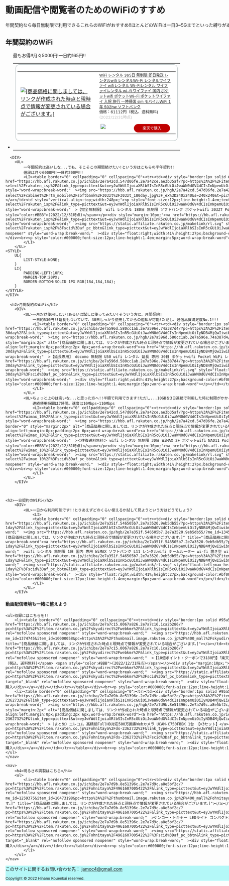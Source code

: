 <head>
  <title>動画配信や閲覧者のためのWiFiのすすめ</title>
  <meta charset="utf-8">
  <meta name="viewport">
</head>




<div class="wrapper">

<body>

<header>
    <a href="お問い合わせ.html">お問い合わせ</a> <a href="トップページ.html">トップページ</a>
    <a hreflang="English">English</a>
</header>

<MAIN>
<h1>動画配信や閲覧者のためのWiFiのすすめ</h1>
年間契約なら毎日無制限で利用できるこれらのWiFiがおすすめ!!ほとんどのWiFiは一日3~5Gまでといった縛りがありますが、これなら縛りを気にせずに使用可能です!!特に動画作成・配信・閲覧を多くする方や大勢での利用にはこれがおすすめ!!
  <h2>年間契約のWiFi</h2>
    <DIV>
      <UL>
        最もお得!!月々5000円!一日約165円!!
        <LI><table border="0" cellpadding="0" cellspacing="0"><tr><td><div style="border:1px solid #95a5a6;border-radius:.75rem;background-color:#FFFFFF;width:504px;margin:0px;padding:5px;text-align:center;overflow:hidden;"><table><tr><td style="width:240px"><a href="https://hb.afl.rakuten.co.jp/ichiba/2e7a3f8a.80c96e5b.2e7a3f8b.f2bfc8fa/?pc=https%3A%2F%2Fitem.rakuten.co.jp%2Frental-shop%2Fem_gl01p_extension%2F&link_type=picttext&ut=eyJwYWdlIjoiaXRlbSIsInR5cGUiOiJwaWN0dGV4dCIsInNpemUiOiIyNDB4MjQwIiwibmFtIjoxLCJuYW1wIjoicmlnaHQiLCJjb20iOjEsImNvbXAiOiJkb3duIiwicHJpY2UiOjEsImJvciI6MSwiY29sIjoxLCJiYnRuIjoxLCJwcm9kIjowLCJhbXAiOmZhbHNlfQ%3D%3D" target="_blank" rel="nofollow sponsored noopener" style="word-wrap:break-word;"  ><img src="https://hbb.afl.rakuten.co.jp/hgb/2e7a3f8a.80c96e5b.2e7a3f8b.f2bfc8fa/?me_id=1300468&item_id=10000040&pc=https%3A%2F%2Fthumbnail.image.rakuten.co.jp%2F%400_mall%2Frental-shop%2Fcabinet%2Fgoods%2F502hw%2Fitem_502hw_365day.jpg%3F_ex%3D240x240&s=240x240&t=picttext" border="0" style="margin:2px" alt="[商品価格に関しましては、リンクが作成された時点と現時点で情報が変更されている場合がございます。]" title="[商品価格に関しましては、リンクが作成された時点と現時点で情報が変更されている場合がございます。]"></a></td><td style="vertical-align:top;width:248px;"><p style="font-size:12px;line-height:1.4em;text-align:left;margin:0px;padding:2px 6px;word-wrap:break-word"><a href="https://hb.afl.rakuten.co.jp/ichiba/2e7a3f8a.80c96e5b.2e7a3f8b.f2bfc8fa/?pc=https%3A%2F%2Fitem.rakuten.co.jp%2Frental-shop%2Fem_gl01p_extension%2F&link_type=picttext&ut=eyJwYWdlIjoiaXRlbSIsInR5cGUiOiJwaWN0dGV4dCIsInNpemUiOiIyNDB4MjQwIiwibmFtIjoxLCJuYW1wIjoicmlnaHQiLCJjb20iOjEsImNvbXAiOiJkb3duIiwicHJpY2UiOjEsImJvciI6MSwiY29sIjoxLCJiYnRuIjoxLCJwcm9kIjowLCJhbXAiOmZhbHNlfQ%3D%3D" target="_blank" rel="nofollow sponsored noopener" style="word-wrap:break-word;"  >WiFi レンタル 365日 無制限 即日発送 レンタルwifi レンタルWi-Fi レンタルワイファイ wifiレンタル Wi-Fiレンタル ワイファイレンタル wi-fi ワイファイ 国内 ポケットwifi ポケットWi-Fi ポケットワイファイ 入院 旅行 一時帰国 sim モバイルWiFi 1年 502hw ソフトバンク</a><br><span >価格：61112円（税込、送料無料)</span> <span style="color:#BBB">(2022/12/31時点)</span></p><div style="margin:10px;"><a href="https://hb.afl.rakuten.co.jp/ichiba/2e7a3f8a.80c96e5b.2e7a3f8b.f2bfc8fa/?pc=https%3A%2F%2Fitem.rakuten.co.jp%2Frental-shop%2Fem_gl01p_extension%2F&link_type=picttext&ut=eyJwYWdlIjoiaXRlbSIsInR5cGUiOiJwaWN0dGV4dCIsInNpemUiOiIyNDB4MjQwIiwibmFtIjoxLCJuYW1wIjoicmlnaHQiLCJjb20iOjEsImNvbXAiOiJkb3duIiwicHJpY2UiOjEsImJvciI6MSwiY29sIjoxLCJiYnRuIjoxLCJwcm9kIjowLCJhbXAiOmZhbHNlfQ%3D%3D" target="_blank" rel="nofollow sponsored noopener" style="word-wrap:break-word;"  ><img src="https://static.affiliate.rakuten.co.jp/makelink/rl.svg" style="float:left;max-height:27px;width:auto;margin-top:0"></a><a href="https://hb.afl.rakuten.co.jp/ichiba/2e7a3f8a.80c96e5b.2e7a3f8b.f2bfc8fa/?pc=https%3A%2F%2Fitem.rakuten.co.jp%2Frental-shop%2Fem_gl01p_extension%2F%3Fscid%3Daf_pc_bbtn&link_type=picttext&ut=eyJwYWdlIjoiaXRlbSIsInR5cGUiOiJwaWN0dGV4dCIsInNpemUiOiIyNDB4MjQwIiwibmFtIjoxLCJuYW1wIjoicmlnaHQiLCJjb20iOjEsImNvbXAiOiJkb3duIiwicHJpY2UiOjEsImJvciI6MSwiY29sIjoxLCJiYnRuIjoxLCJwcm9kIjowLCJhbXAiOmZhbHNlfQ==" target="_blank" rel="nofollow sponsored noopener" style="word-wrap:break-word;"  ><div style="float:right;width:41%;height:27px;background-color:#bf0000;color:#fff!important;font-size:12px;font-weight:500;line-height:27px;margin-left:1px;padding: 0 12px;border-radius:16px;cursor:pointer;text-align:center;">楽天で購入</div></a></div></td></tr></table></div><br><p style="color:#000000;font-size:12px;line-height:1.4em;margin:5px;word-wrap:break-word"></p></td></tr></table></LI>
      </UL>

      <DIV>
        <UL>
            一年間契約は高いしな...でも、そこそこの期間続けたい!という方はこちらの半年契約!!
            値段は月々6000円!一日約200円!!
            <LI><table border="0" cellpadding="0" cellspacing="0"><tr><td><div style="border:1px solid #95a5a6;border-radius:.75rem;background-color:#FFFFFF;width:504px;margin:0px;padding:5px;text-align:center;overflow:hidden;"><table><tr><td style="width:240px"><a href="https://hb.afl.rakuten.co.jp/ichiba/2e7a42cd.547d06fe.2e7a42ce.ae3b35af/?pc=https%3A%2F%2Fitem.rakuten.co.jp%2Frtm-select%2Frakuten_isp%2F&link_type=picttext&ut=eyJwYWdlIjoiaXRlbSIsInR5cGUiOiJwaWN0dGV4dCIsInNpemUiOiIyNDB4MjQwIiwibmFtIjoxLCJuYW1wIjoicmlnaHQiLCJjb20iOjEsImNvbXAiOiJkb3duIiwicHJpY2UiOjEsImJvciI6MSwiY29sIjoxLCJiYnRuIjoxLCJwcm9kIjowLCJhbXAiOmZhbHNlfQ%3D%3D" target="_blank" rel="nofollow sponsored noopener" style="word-wrap:break-word;"  ><img src="https://hbb.afl.rakuten.co.jp/hgb/2e7a42cd.547d06fe.2e7a42ce.ae3b35af/?me_id=1244842&item_id=10001155&pc=https%3A%2F%2Fthumbnail.image.rakuten.co.jp%2F%400_mall%2Frtm-select%2Fcabinet%2Frtm_mobile%2Fsoftbank%2F303zt%2F303zt_180day.jpg%3F_ex%3D240x240&s=240x240&t=picttext" border="0" style="margin:2px" alt="[商品価格に関しましては、リンクが作成された時点と現時点で情報が変更されている場合がございます。]" title="[商品価格に関しましては、リンクが作成された時点と現時点で情報が変更されている場合がございます。]"></a></td><td style="vertical-align:top;width:248px;"><p style="font-size:12px;line-height:1.4em;text-align:left;margin:0px;padding:2px 6px;word-wrap:break-word"><a href="https://hb.afl.rakuten.co.jp/ichiba/2e7a42cd.547d06fe.2e7a42ce.ae3b35af/?pc=https%3A%2F%2Fitem.rakuten.co.jp%2Frtm-select%2Frakuten_isp%2F&link_type=picttext&ut=eyJwYWdlIjoiaXRlbSIsInR5cGUiOiJwaWN0dGV4dCIsInNpemUiOiIyNDB4MjQwIiwibmFtIjoxLCJuYW1wIjoicmlnaHQiLCJjb20iOjEsImNvbXAiOiJkb3duIiwicHJpY2UiOjEsImJvciI6MSwiY29sIjoxLCJiYnRuIjoxLCJwcm9kIjowLCJhbXAiOmZhbHNlfQ%3D%3D" target="_blank" rel="nofollow sponsored noopener" style="word-wrap:break-word;"  >【完全無制限】 wifi レンタル 180日 無制限 ソフトバンク ポケットwifi 303ZT Pocket WiFi 6ヶ月 日制限無し 月間 無制限 レンタルwifi ルーター wi-fi 中継器 国内 専用 wifiレンタル wiーfi ポケットWi-Fi 旅行 出張 入院 一時帰国 引っ越し softbank あす楽 即日発送</a><br><span >価格：35640円（税込、送料無料)</span> <span style="color:#BBB">(2022/12/31時点)</span></p><div style="margin:10px;"><a href="https://hb.afl.rakuten.co.jp/ichiba/2e7a42cd.547d06fe.2e7a42ce.ae3b35af/?pc=https%3A%2F%2Fitem.rakuten.co.jp%2Frtm-select%2Frakuten_isp%2F&link_type=picttext&ut=eyJwYWdlIjoiaXRlbSIsInR5cGUiOiJwaWN0dGV4dCIsInNpemUiOiIyNDB4MjQwIiwibmFtIjoxLCJuYW1wIjoicmlnaHQiLCJjb20iOjEsImNvbXAiOiJkb3duIiwicHJpY2UiOjEsImJvciI6MSwiY29sIjoxLCJiYnRuIjoxLCJwcm9kIjowLCJhbXAiOmZhbHNlfQ%3D%3D" target="_blank" rel="nofollow sponsored noopener" style="word-wrap:break-word;"  ><img src="https://static.affiliate.rakuten.co.jp/makelink/rl.svg" style="float:left;max-height:27px;width:auto;margin-top:0"></a><a href="https://hb.afl.rakuten.co.jp/ichiba/2e7a42cd.547d06fe.2e7a42ce.ae3b35af/?pc=https%3A%2F%2Fitem.rakuten.co.jp%2Frtm-select%2Frakuten_isp%2F%3Fscid%3Daf_pc_bbtn&link_type=picttext&ut=eyJwYWdlIjoiaXRlbSIsInR5cGUiOiJwaWN0dGV4dCIsInNpemUiOiIyNDB4MjQwIiwibmFtIjoxLCJuYW1wIjoicmlnaHQiLCJjb20iOjEsImNvbXAiOiJkb3duIiwicHJpY2UiOjEsImJvciI6MSwiY29sIjoxLCJiYnRuIjoxLCJwcm9kIjowLCJhbXAiOmZhbHNlfQ==" target="_blank" rel="nofollow sponsored noopener" style="word-wrap:break-word;"  ><div style="float:right;width:41%;height:27px;background-color:#bf0000;color:#fff!important;font-size:12px;font-weight:500;line-height:27px;margin-left:1px;padding: 0 12px;border-radius:16px;cursor:pointer;text-align:center;">楽天で購入</div></a></div></td></tr></table></div><br><p style="color:#000000;font-size:12px;line-height:1.4em;margin:5px;word-wrap:break-word"></p></td></tr></table>
            </LI>
        </UL>
    <STYLE>
        UL{
            LIST-STYLE:NONE;
        }
        LI{
            PADDING-LEFT:10PX;
            MARGIN-TOP:20PX;
            BORDER-BOTTOM:SOLID 1PX RGB(184,184,184);
        }
    </STYLE>
    </DIV>

      <h2>月間契約のWiFi</h2>
        <DIV>
            <UL>一月だけ使用したい!あるいは試しに使ってみたい!そういう方に、月間契約!
                一日約530円!!延長もついていて、30日しっかり使用してからの返却が可能!ただし、通信品質満足度No.1!!!
                <LI><table border="0" cellpadding="0" cellspacing="0"><tr><td><div style="border:1px solid #95a5a6;border-radius:.75rem;background-color:#FFFFFF;width:504px;margin:0px;padding:5px;text-align:center;overflow:hidden;"><table><tr><td style="width:240px"><a href="https://hb.afl.rakuten.co.jp/ichiba/2e7a596d.580cc1ab.2e7a596e.74a387d4/?pc=https%3A%2F%2Fitem.rakuten.co.jp%2Fwifi-rental%2Fextension-d-30day%2F&link_type=picttext&ut=eyJwYWdlIjoiaXRlbSIsInR5cGUiOiJwaWN0dGV4dCIsInNpemUiOiIyNDB4MjQwIiwibmFtIjoxLCJuYW1wIjoicmlnaHQiLCJjb20iOjEsImNvbXAiOiJkb3duIiwicHJpY2UiOjEsImJvciI6MSwiY29sIjoxLCJiYnRuIjoxLCJwcm9kIjowLCJhbXAiOmZhbHNlfQ%3D%3D" target="_blank" rel="nofollow sponsored noopener" style="word-wrap:break-word;"  ><img src="https://hbb.afl.rakuten.co.jp/hgb/2e7a596d.580cc1ab.2e7a596e.74a387d4/?me_id=1330172&item_id=10002009&pc=https%3A%2F%2Fthumbnail.image.rakuten.co.jp%2F%400_mall%2Fwifi-rental%2Fcabinet%2Fthu%2Fextention%2Fextension-d-30day.jpg%3F_ex%3D240x240&s=240x240&t=picttext" border="0" style="margin:2px" alt="[商品価格に関しましては、リンクが作成された時点と現時点で情報が変更されている場合がございます。]" title="[商品価格に関しましては、リンクが作成された時点と現時点で情報が変更されている場合がございます。]"></a></td><td style="vertical-align:top;width:248px;"><p style="font-size:12px;line-height:1.4em;text-align:left;margin:0px;padding:2px 6px;word-wrap:break-word"><a href="https://hb.afl.rakuten.co.jp/ichiba/2e7a596d.580cc1ab.2e7a596e.74a387d4/?pc=https%3A%2F%2Fitem.rakuten.co.jp%2Fwifi-rental%2Fextension-d-30day%2F&link_type=picttext&ut=eyJwYWdlIjoiaXRlbSIsInR5cGUiOiJwaWN0dGV4dCIsInNpemUiOiIyNDB4MjQwIiwibmFtIjoxLCJuYW1wIjoicmlnaHQiLCJjb20iOjEsImNvbXAiOiJkb3duIiwicHJpY2UiOjEsImJvciI6MSwiY29sIjoxLCJiYnRuIjoxLCJwcm9kIjowLCJhbXAiOmZhbHNlfQ%3D%3D" target="_blank" rel="nofollow sponsored noopener" style="word-wrap:break-word;"  >【延長専用】 docomo 無制限 U50 wifi レンタル 延長 専用 30日 ポケットwifi Pocket WiFi レンタルwifi ルーター wi-fi 中継器 wifiレンタル ポケットWiFi ポケットWi-Fi WiFiレンタルどっとこむ</a><br><span >価格：15800円（税込、送料無料)</span> <span style="color:#BBB">(2022/12/31時点)</span></p><div style="margin:10px;"><a href="https://hb.afl.rakuten.co.jp/ichiba/2e7a596d.580cc1ab.2e7a596e.74a387d4/?pc=https%3A%2F%2Fitem.rakuten.co.jp%2Fwifi-rental%2Fextension-d-30day%2F&link_type=picttext&ut=eyJwYWdlIjoiaXRlbSIsInR5cGUiOiJwaWN0dGV4dCIsInNpemUiOiIyNDB4MjQwIiwibmFtIjoxLCJuYW1wIjoicmlnaHQiLCJjb20iOjEsImNvbXAiOiJkb3duIiwicHJpY2UiOjEsImJvciI6MSwiY29sIjoxLCJiYnRuIjoxLCJwcm9kIjowLCJhbXAiOmZhbHNlfQ%3D%3D" target="_blank" rel="nofollow sponsored noopener" style="word-wrap:break-word;"  ><img src="https://static.affiliate.rakuten.co.jp/makelink/rl.svg" style="float:left;max-height:27px;width:auto;margin-top:0"></a><a href="https://hb.afl.rakuten.co.jp/ichiba/2e7a596d.580cc1ab.2e7a596e.74a387d4/?pc=https%3A%2F%2Fitem.rakuten.co.jp%2Fwifi-rental%2Fextension-d-30day%2F%3Fscid%3Daf_pc_bbtn&link_type=picttext&ut=eyJwYWdlIjoiaXRlbSIsInR5cGUiOiJwaWN0dGV4dCIsInNpemUiOiIyNDB4MjQwIiwibmFtIjoxLCJuYW1wIjoicmlnaHQiLCJjb20iOjEsImNvbXAiOiJkb3duIiwicHJpY2UiOjEsImJvciI6MSwiY29sIjoxLCJiYnRuIjoxLCJwcm9kIjowLCJhbXAiOmZhbHNlfQ==" target="_blank" rel="nofollow sponsored noopener" style="word-wrap:break-word;"  ><div style="float:right;width:41%;height:27px;background-color:#bf0000;color:#fff!important;font-size:12px;font-weight:500;line-height:27px;margin-left:1px;padding: 0 12px;border-radius:16px;cursor:pointer;text-align:center;">楽天で購入</div></a></div></td></tr></table></div><br><p style="color:#000000;font-size:12px;line-height:1.4em;margin:5px;word-wrap:break-word"></p></td></tr></table>
                </LI>
            </UL>
            <UL>ちょっと上のは高いな...と思った方へ!!半額で利用できます!ただし...10GBを3日連続で利用した時に制限がかかる可能性があります!!
                連続使用時間は7時間。速度は10Mbps~110Mbps
                <LI><table border="0" cellpadding="0" cellspacing="0"><tr><td><div style="border:1px solid #95a5a6;border-radius:.75rem;background-color:#FFFFFF;width:504px;margin:0px;padding:5px;text-align:center;overflow:hidden;"><table><tr><td style="width:240px"><a href="https://hb.afl.rakuten.co.jp/ichiba/2e7a42cd.547d06fe.2e7a42ce.ae3b35af/?pc=https%3A%2F%2Fitem.rakuten.co.jp%2Frtm-select%2Fwimax_10%2F&link_type=picttext&ut=eyJwYWdlIjoiaXRlbSIsInR5cGUiOiJwaWN0dGV4dCIsInNpemUiOiIyNDB4MjQwIiwibmFtIjoxLCJuYW1wIjoicmlnaHQiLCJjb20iOjEsImNvbXAiOiJkb3duIiwicHJpY2UiOjEsImJvciI6MSwiY29sIjoxLCJiYnRuIjoxLCJwcm9kIjowLCJhbXAiOmZhbHNlfQ%3D%3D" target="_blank" rel="nofollow sponsored noopener" style="word-wrap:break-word;"  ><img src="https://hbb.afl.rakuten.co.jp/hgb/2e7a42cd.547d06fe.2e7a42ce.ae3b35af/?me_id=1244842&item_id=10001378&pc=https%3A%2F%2Fthumbnail.image.rakuten.co.jp%2F%400_mall%2Frtm-select%2Fcabinet%2Frtm_mobile%2Fwimax%2Fnad11%2Fnad_30day_550.jpg%3F_ex%3D240x240&s=240x240&t=picttext" border="0" style="margin:2px" alt="[商品価格に関しましては、リンクが作成された時点と現時点で情報が変更されている場合がございます。]" title="[商品価格に関しましては、リンクが作成された時点と現時点で情報が変更されている場合がございます。]"></a></td><td style="vertical-align:top;width:248px;"><p style="font-size:12px;line-height:1.4em;text-align:left;margin:0px;padding:2px 6px;word-wrap:break-word"><a href="https://hb.afl.rakuten.co.jp/ichiba/2e7a42cd.547d06fe.2e7a42ce.ae3b35af/?pc=https%3A%2F%2Fitem.rakuten.co.jp%2Frtm-select%2Fwimax_10%2F&link_type=picttext&ut=eyJwYWdlIjoiaXRlbSIsInR5cGUiOiJwaWN0dGV4dCIsInNpemUiOiIyNDB4MjQwIiwibmFtIjoxLCJuYW1wIjoicmlnaHQiLCJjb20iOjEsImNvbXAiOiJkb3duIiwicHJpY2UiOjEsImJvciI6MSwiY29sIjoxLCJiYnRuIjoxLCJwcm9kIjowLCJhbXAiOmZhbHNlfQ%3D%3D" target="_blank" rel="nofollow sponsored noopener" style="word-wrap:break-word;"  >＜往復送料無料＞ wifi レンタル 無制限 30日 WiMAX 2+ ポケットwifi NAD11 Pocket WiFi 1ヶ月 レンタルwifi ルーター wi-fi 中継器 国内 専用 wifiレンタル wiーfi ポケットWiFi ポケットWi-Fi 旅行 出張 入院 一時帰国 引っ越し ワイマックス あす楽 空港 受取</a><br><span >価格：6600円（税込、送料無料)</span> <span style="color:#BBB">(2022/12/31時点)</span></p><div style="margin:10px;"><a href="https://hb.afl.rakuten.co.jp/ichiba/2e7a42cd.547d06fe.2e7a42ce.ae3b35af/?pc=https%3A%2F%2Fitem.rakuten.co.jp%2Frtm-select%2Fwimax_10%2F&link_type=picttext&ut=eyJwYWdlIjoiaXRlbSIsInR5cGUiOiJwaWN0dGV4dCIsInNpemUiOiIyNDB4MjQwIiwibmFtIjoxLCJuYW1wIjoicmlnaHQiLCJjb20iOjEsImNvbXAiOiJkb3duIiwicHJpY2UiOjEsImJvciI6MSwiY29sIjoxLCJiYnRuIjoxLCJwcm9kIjowLCJhbXAiOmZhbHNlfQ%3D%3D" target="_blank" rel="nofollow sponsored noopener" style="word-wrap:break-word;"  ><img src="https://static.affiliate.rakuten.co.jp/makelink/rl.svg" style="float:left;max-height:27px;width:auto;margin-top:0"></a><a href="https://hb.afl.rakuten.co.jp/ichiba/2e7a42cd.547d06fe.2e7a42ce.ae3b35af/?pc=https%3A%2F%2Fitem.rakuten.co.jp%2Frtm-select%2Fwimax_10%2F%3Fscid%3Daf_pc_bbtn&link_type=picttext&ut=eyJwYWdlIjoiaXRlbSIsInR5cGUiOiJwaWN0dGV4dCIsInNpemUiOiIyNDB4MjQwIiwibmFtIjoxLCJuYW1wIjoicmlnaHQiLCJjb20iOjEsImNvbXAiOiJkb3duIiwicHJpY2UiOjEsImJvciI6MSwiY29sIjoxLCJiYnRuIjoxLCJwcm9kIjowLCJhbXAiOmZhbHNlfQ==" target="_blank" rel="nofollow sponsored noopener" style="word-wrap:break-word;"  ><div style="float:right;width:41%;height:27px;background-color:#bf0000;color:#fff!important;font-size:12px;font-weight:500;line-height:27px;margin-left:1px;padding: 0 12px;border-radius:16px;cursor:pointer;text-align:center;">楽天で購入</div></a></div></td></tr></table></div><br><p style="color:#000000;font-size:12px;line-height:1.4em;margin:5px;word-wrap:break-word"></p></td></tr></table>
                </LI>
            </UL>
        </DIV>



    <h2>一日契約のWiFi</h2>
        <DIV>
            <UL>一日から利用可能です!!とりあえずどのくらい使えるか試して見ようという方はどうでしょう?
                <LI>
                <table border="0" cellpadding="0" cellspacing="0"><tr><td><div style="border:1px solid #95a5a6;border-radius:.75rem;background-color:#FFFFFF;width:504px;margin:0px;padding:5px;text-align:center;overflow:hidden;"><table><tr><td style="width:240px"><a href="https://hb.afl.rakuten.co.jp/ichiba/2e7a351f.546505b7.2e7a3520.9eb5db55/?pc=https%3A%2F%2Fitem.rakuten.co.jp%2Fe-ca-web%2Fl11-1day%2F&link_type=picttext&ut=eyJwYWdlIjoiaXRlbSIsInR5cGUiOiJwaWN0dGV4dCIsInNpemUiOiIyNDB4MjQwIiwibmFtIjoxLCJuYW1wIjoicmlnaHQiLCJjb20iOjEsImNvbXAiOiJkb3duIiwicHJpY2UiOjEsImJvciI6MSwiY29sIjoxLCJiYnRuIjoxLCJwcm9kIjowLCJhbXAiOmZhbHNlfQ%3D%3D" target="_blank" rel="nofollow sponsored noopener" style="word-wrap:break-word;"  ><img src="https://hbb.afl.rakuten.co.jp/hgb/2e7a351f.546505b7.2e7a3520.9eb5db55/?me_id=1345681&item_id=10000672&pc=https%3A%2F%2Fthumbnail.image.rakuten.co.jp%2F%400_mall%2Fe-ca-web%2Fcabinet%2Fthu%2F08378288%2Fimgrc0094081262.jpg%3F_ex%3D240x240&s=240x240&t=picttext" border="0" style="margin:2px" alt="[商品価格に関しましては、リンクが作成された時点と現時点で情報が変更されている場合がございます。]" title="[商品価格に関しましては、リンクが作成された時点と現時点で情報が変更されている場合がございます。]"></a></td><td style="vertical-align:top;width:248px;"><p style="font-size:12px;line-height:1.4em;text-align:left;margin:0px;padding:2px 6px;word-wrap:break-word"><a href="https://hb.afl.rakuten.co.jp/ichiba/2e7a351f.546505b7.2e7a3520.9eb5db55/?pc=https%3A%2F%2Fitem.rakuten.co.jp%2Fe-ca-web%2Fl11-1day%2F&link_type=picttext&ut=eyJwYWdlIjoiaXRlbSIsInR5cGUiOiJwaWN0dGV4dCIsInNpemUiOiIyNDB4MjQwIiwibmFtIjoxLCJuYW1wIjoicmlnaHQiLCJjb20iOjEsImNvbXAiOiJkb3duIiwicHJpY2UiOjEsImJvciI6MSwiY29sIjoxLCJiYnRuIjoxLCJwcm9kIjowLCJhbXAiOmZhbHNlfQ%3D%3D" target="_blank" rel="nofollow sponsored noopener" style="word-wrap:break-word;"  >wifi レンタル 無制限 1日 国内 専用 WiMAX ソフトバンク L11 レンタルwifi ホームルーター wi-fi 置き型 wifiレンタル Wi-Fi 旅行 入院 一時帰国 引っ越し 在宅勤務 テレワーク縛りなし あす楽</a><br><span >価格：600円（税込、送料別)</span> <span style="color:#BBB">(2022/12/31時点)</span></p><div style="margin:10px;"><a href="https://hb.afl.rakuten.co.jp/ichiba/2e7a351f.546505b7.2e7a3520.9eb5db55/?pc=https%3A%2F%2Fitem.rakuten.co.jp%2Fe-ca-web%2Fl11-1day%2F&link_type=picttext&ut=eyJwYWdlIjoiaXRlbSIsInR5cGUiOiJwaWN0dGV4dCIsInNpemUiOiIyNDB4MjQwIiwibmFtIjoxLCJuYW1wIjoicmlnaHQiLCJjb20iOjEsImNvbXAiOiJkb3duIiwicHJpY2UiOjEsImJvciI6MSwiY29sIjoxLCJiYnRuIjoxLCJwcm9kIjowLCJhbXAiOmZhbHNlfQ%3D%3D" target="_blank" rel="nofollow sponsored noopener" style="word-wrap:break-word;"  ><img src="https://static.affiliate.rakuten.co.jp/makelink/rl.svg" style="float:left;max-height:27px;width:auto;margin-top:0"></a><a href="https://hb.afl.rakuten.co.jp/ichiba/2e7a351f.546505b7.2e7a3520.9eb5db55/?pc=https%3A%2F%2Fitem.rakuten.co.jp%2Fe-ca-web%2Fl11-1day%2F%3Fscid%3Daf_pc_bbtn&link_type=picttext&ut=eyJwYWdlIjoiaXRlbSIsInR5cGUiOiJwaWN0dGV4dCIsInNpemUiOiIyNDB4MjQwIiwibmFtIjoxLCJuYW1wIjoicmlnaHQiLCJjb20iOjEsImNvbXAiOiJkb3duIiwicHJpY2UiOjEsImJvciI6MSwiY29sIjoxLCJiYnRuIjoxLCJwcm9kIjowLCJhbXAiOmZhbHNlfQ==" target="_blank" rel="nofollow sponsored noopener" style="word-wrap:break-word;"  ><div style="float:right;width:41%;height:27px;background-color:#bf0000;color:#fff!important;font-size:12px;font-weight:500;line-height:27px;margin-left:1px;padding: 0 12px;border-radius:16px;cursor:pointer;text-align:center;">楽天で購入</div></a></div></td></tr></table></div><br><p style="color:#000000;font-size:12px;line-height:1.4em;margin:5px;word-wrap:break-word"></p></td></tr></table>
                </LI>
            </UL>
        </DIV>


<aside>
    <nav>
    <h4>動画配信環境も一緒に整えよう</h4>

    <ul>収録にはこちらを!!
        <li><table border="0" cellpadding="0" cellspacing="0"><tr><td><div style="border:1px solid #95a5a6;border-radius:.75rem;background-color:#FFFFFF;width:504px;margin:0px;padding:5px;text-align:center;overflow:hidden;"><table><tr><td style="width:240px"><a href="https://hb.afl.rakuten.co.jp/ichiba/2e7a7c15.0067a826.2e7a7c16.1ca2b286/?pc=https%3A%2F%2Fitem.rakuten.co.jp%2Fskyudirect%2Fwebkmr%2F&link_type=picttext&ut=eyJwYWdlIjoiaXRlbSIsInR5cGUiOiJwaWN0dGV4dCIsInNpemUiOiIyNDB4MjQwIiwibmFtIjoxLCJuYW1wIjoicmlnaHQiLCJjb20iOjEsImNvbXAiOiJkb3duIiwicHJpY2UiOjEsImJvciI6MSwiY29sIjoxLCJiYnRuIjoxLCJwcm9kIjowLCJhbXAiOmZhbHNlfQ%3D%3D" target="_blank" rel="nofollow sponsored noopener" style="word-wrap:break-word;"  ><img src="https://hbb.afl.rakuten.co.jp/hgb/2e7a7c15.0067a826.2e7a7c16.1ca2b286/?me_id=1374745&item_id=10000058&pc=https%3A%2F%2Fthumbnail.image.rakuten.co.jp%2F%400_mall%2Fskyudirect%2Fcabinet%2F07581823%2F08743415%2F08766805%2F25.jpg%3F_ex%3D240x240&s=240x240&t=picttext" border="0" style="margin:2px" alt="[商品価格に関しましては、リンクが作成された時点と現時点で情報が変更されている場合がございます。]" title="[商品価格に関しましては、リンクが作成された時点と現時点で情報が変更されている場合がございます。]"></a></td><td style="vertical-align:top;width:248px;"><p style="font-size:12px;line-height:1.4em;text-align:left;margin:0px;padding:2px 6px;word-wrap:break-word"><a href="https://hb.afl.rakuten.co.jp/ichiba/2e7a7c15.0067a826.2e7a7c16.1ca2b286/?pc=https%3A%2F%2Fitem.rakuten.co.jp%2Fskyudirect%2Fwebkmr%2F&link_type=picttext&ut=eyJwYWdlIjoiaXRlbSIsInR5cGUiOiJwaWN0dGV4dCIsInNpemUiOiIyNDB4MjQwIiwibmFtIjoxLCJuYW1wIjoicmlnaHQiLCJjb20iOjEsImNvbXAiOiJkb3duIiwicHJpY2UiOjEsImJvciI6MSwiY29sIjoxLCJiYnRuIjoxLCJwcm9kIjowLCJhbXAiOmZhbHNlfQ%3D%3D" target="_blank" rel="nofollow sponsored noopener" style="word-wrap:break-word;"  >【10倍ポイント・クーポンで3180円】「楽天1位」 Webカメラ マイク内蔵 フルHD 1080P ウェブカメラ 120°広角画角 500万画素 30FPS 自動光補正 PCカメラ ドライバ不要 usbカメラ 小型 軽量 在宅勤務 ビデオ会議 テレワーク用カメラ オンライン授業 教育用 動画配信 おすすめ</a><br><span >価格：3380円（税込、送料無料)</span> <span style="color:#BBB">(2022/12/31時点)</span></p><div style="margin:10px;"><a href="https://hb.afl.rakuten.co.jp/ichiba/2e7a7c15.0067a826.2e7a7c16.1ca2b286/?pc=https%3A%2F%2Fitem.rakuten.co.jp%2Fskyudirect%2Fwebkmr%2F&link_type=picttext&ut=eyJwYWdlIjoiaXRlbSIsInR5cGUiOiJwaWN0dGV4dCIsInNpemUiOiIyNDB4MjQwIiwibmFtIjoxLCJuYW1wIjoicmlnaHQiLCJjb20iOjEsImNvbXAiOiJkb3duIiwicHJpY2UiOjEsImJvciI6MSwiY29sIjoxLCJiYnRuIjoxLCJwcm9kIjowLCJhbXAiOmZhbHNlfQ%3D%3D" target="_blank" rel="nofollow sponsored noopener" style="word-wrap:break-word;"  ><img src="https://static.affiliate.rakuten.co.jp/makelink/rl.svg" style="float:left;max-height:27px;width:auto;margin-top:0"></a><a href="https://hb.afl.rakuten.co.jp/ichiba/2e7a7c15.0067a826.2e7a7c16.1ca2b286/?pc=https%3A%2F%2Fitem.rakuten.co.jp%2Fskyudirect%2Fwebkmr%2F%3Fscid%3Daf_pc_bbtn&link_type=picttext&ut=eyJwYWdlIjoiaXRlbSIsInR5cGUiOiJwaWN0dGV4dCIsInNpemUiOiIyNDB4MjQwIiwibmFtIjoxLCJuYW1wIjoicmlnaHQiLCJjb20iOjEsImNvbXAiOiJkb3duIiwicHJpY2UiOjEsImJvciI6MSwiY29sIjoxLCJiYnRuIjoxLCJwcm9kIjowLCJhbXAiOmZhbHNlfQ==" target="_blank" rel="nofollow sponsored noopener" style="word-wrap:break-word;"  ><div style="float:right;width:41%;height:27px;background-color:#bf0000;color:#fff!important;font-size:12px;font-weight:500;line-height:27px;margin-left:1px;padding: 0 12px;border-radius:16px;cursor:pointer;text-align:center;">楽天で購入</div></a></div></td></tr></table></div><br><p style="color:#000000;font-size:12px;line-height:1.4em;margin:5px;word-wrap:break-word"></p></td></tr></table></li>
        <li><table border="0" cellpadding="0" cellspacing="0"><tr><td><div style="border:1px solid #95a5a6;border-radius:.75rem;background-color:#FFFFFF;width:504px;margin:0px;padding:5px;text-align:center;overflow:hidden;"><table><tr><td style="width:240px"><a href="https://hb.afl.rakuten.co.jp/ichiba/2e7a7d9b.8e51396c.2e7a7d9c.a8e5bf2c/?pc=https%3A%2F%2Fitem.rakuten.co.jp%2Fohnitaya%2Fds-2362732%2F&link_type=picttext&ut=eyJwYWdlIjoiaXRlbSIsInR5cGUiOiJwaWN0dGV4dCIsInNpemUiOiIyNDB4MjQwIiwibmFtIjoxLCJuYW1wIjoicmlnaHQiLCJjb20iOjEsImNvbXAiOiJkb3duIiwicHJpY2UiOjEsImJvciI6MSwiY29sIjoxLCJiYnRuIjoxLCJwcm9kIjowLCJhbXAiOmZhbHNlfQ%3D%3D" target="_blank" rel="nofollow sponsored noopener" style="word-wrap:break-word;"  ><img src="https://hbb.afl.rakuten.co.jp/hgb/2e7a7d9b.8e51396c.2e7a7d9c.a8e5bf2c/?me_id=1259375&item_id=10840015&pc=https%3A%2F%2Fthumbnail.image.rakuten.co.jp%2F%400_mall%2Fohnitaya%2Fcabinet%2Fdsproducts%2F833%2F0002362732-1.jpg%3F_ex%3D240x240&s=240x240&t=picttext" border="0" style="margin:2px" alt="[商品価格に関しましては、リンクが作成された時点と現時点で情報が変更されている場合がございます。]" title="[商品価格に関しましては、リンクが作成された時点と現時点で情報が変更されている場合がございます。]"></a></td><td style="vertical-align:top;width:248px;"><p style="font-size:12px;line-height:1.4em;text-align:left;margin:0px;padding:2px 6px;word-wrap:break-word"><a href="https://hb.afl.rakuten.co.jp/ichiba/2e7a7d9b.8e51396c.2e7a7d9c.a8e5bf2c/?pc=https%3A%2F%2Fitem.rakuten.co.jp%2Fohnitaya%2Fds-2362732%2F&link_type=picttext&ut=eyJwYWdlIjoiaXRlbSIsInR5cGUiOiJwaWN0dGV4dCIsInNpemUiOiIyNDB4MjQwIiwibmFtIjoxLCJuYW1wIjoicmlnaHQiLCJjb20iOjEsImNvbXAiOiJkb3duIiwicHJpY2UiOjEsImJvciI6MSwiY29sIjoxLCJiYnRuIjoxLCJwcm9kIjowLCJhbXAiOmZhbHNlfQ%3D%3D" target="_blank" rel="nofollow sponsored noopener" style="word-wrap:break-word;"  >（まとめ）エレコム 高精細FullHD対応500万画素Webカメラ UCAM-C750FBBK 1台 【×3セット】</a><br><span >価格：20010円（税込、送料無料)</span> <span style="color:#BBB">(2022/12/31時点)</span></p><div style="margin:10px;"><a href="https://hb.afl.rakuten.co.jp/ichiba/2e7a7d9b.8e51396c.2e7a7d9c.a8e5bf2c/?pc=https%3A%2F%2Fitem.rakuten.co.jp%2Fohnitaya%2Fds-2362732%2F&link_type=picttext&ut=eyJwYWdlIjoiaXRlbSIsInR5cGUiOiJwaWN0dGV4dCIsInNpemUiOiIyNDB4MjQwIiwibmFtIjoxLCJuYW1wIjoicmlnaHQiLCJjb20iOjEsImNvbXAiOiJkb3duIiwicHJpY2UiOjEsImJvciI6MSwiY29sIjoxLCJiYnRuIjoxLCJwcm9kIjowLCJhbXAiOmZhbHNlfQ%3D%3D" target="_blank" rel="nofollow sponsored noopener" style="word-wrap:break-word;"  ><img src="https://static.affiliate.rakuten.co.jp/makelink/rl.svg" style="float:left;max-height:27px;width:auto;margin-top:0"></a><a href="https://hb.afl.rakuten.co.jp/ichiba/2e7a7d9b.8e51396c.2e7a7d9c.a8e5bf2c/?pc=https%3A%2F%2Fitem.rakuten.co.jp%2Fohnitaya%2Fds-2362732%2F%3Fscid%3Daf_pc_bbtn&link_type=picttext&ut=eyJwYWdlIjoiaXRlbSIsInR5cGUiOiJwaWN0dGV4dCIsInNpemUiOiIyNDB4MjQwIiwibmFtIjoxLCJuYW1wIjoicmlnaHQiLCJjb20iOjEsImNvbXAiOiJkb3duIiwicHJpY2UiOjEsImJvciI6MSwiY29sIjoxLCJiYnRuIjoxLCJwcm9kIjowLCJhbXAiOmZhbHNlfQ==" target="_blank" rel="nofollow sponsored noopener" style="word-wrap:break-word;"  ><div style="float:right;width:41%;height:27px;background-color:#bf0000;color:#fff!important;font-size:12px;font-weight:500;line-height:27px;margin-left:1px;padding: 0 12px;border-radius:16px;cursor:pointer;text-align:center;">楽天で購入</div></a></div></td></tr></table></div><br><p style="color:#000000;font-size:12px;line-height:1.4em;margin:5px;word-wrap:break-word"></p></td></tr></table></li>
    </ul>
    </nav>

    <nav>
        <h4>明るさの調製はこちら</h4>
        <ul>
            <li><table border="0" cellpadding="0" cellspacing="0"><tr><td><div style="border:1px solid #95a5a6;border-radius:.75rem;background-color:#FFFFFF;width:504px;margin:0px;padding:5px;text-align:center;overflow:hidden;"><table><tr><td style="width:240px"><a href="https://hb.afl.rakuten.co.jp/ichiba/2e7a7d9b.8e51396c.2e7a7d9c.a8e5bf2c/?pc=https%3A%2F%2Fitem.rakuten.co.jp%2Fohnitaya%2F4961607005422%2F&link_type=picttext&ut=eyJwYWdlIjoiaXRlbSIsInR5cGUiOiJwaWN0dGV4dCIsInNpemUiOiIyNDB4MjQwIiwibmFtIjoxLCJuYW1wIjoicmlnaHQiLCJjb20iOjEsImNvbXAiOiJkb3duIiwicHJpY2UiOjEsImJvciI6MSwiY29sIjoxLCJiYnRuIjoxLCJwcm9kIjowLCJhbXAiOmZhbHNlfQ%3D%3D" target="_blank" rel="nofollow sponsored noopener" style="word-wrap:break-word;"  ><img src="https://hbb.afl.rakuten.co.jp/hgb/2e7a7d9b.8e51396c.2e7a7d9c.a8e5bf2c/?me_id=1259375&item_id=10473198&pc=https%3A%2F%2Fthumbnail.image.rakuten.co.jp%2F%400_mall%2Fohnitaya%2Fcabinet%2Fassynavi_image_22%2Fmain260%2F4961607005422.jpg%3F_ex%3D240x240&s=240x240&t=picttext" border="0" style="margin:2px" alt="[商品価格に関しましては、リンクが作成された時点と現時点で情報が変更されている場合がございます。]" title="[商品価格に関しましては、リンクが作成された時点と現時点で情報が変更されている場合がございます。]"></a></td><td style="vertical-align:top;width:248px;"><p style="font-size:12px;line-height:1.4em;text-align:left;margin:0px;padding:2px 6px;word-wrap:break-word"><a href="https://hb.afl.rakuten.co.jp/ichiba/2e7a7d9b.8e51396c.2e7a7d9c.a8e5bf2c/?pc=https%3A%2F%2Fitem.rakuten.co.jp%2Fohnitaya%2F4961607005422%2F&link_type=picttext&ut=eyJwYWdlIjoiaXRlbSIsInR5cGUiOiJwaWN0dGV4dCIsInNpemUiOiIyNDB4MjQwIiwibmFtIjoxLCJuYW1wIjoicmlnaHQiLCJjb20iOjEsImNvbXAiOiJkb3duIiwicHJpY2UiOjEsImJvciI6MSwiY29sIjoxLCJiYnRuIjoxLCJwcm9kIjowLCJhbXAiOmZhbHNlfQ%3D%3D" target="_blank" rel="nofollow sponsored noopener" style="word-wrap:break-word;"  >ケンコー・トキナー LEDライト コンパクト三脚付き 8インチLEDリングライト 明るさ10段階調整 動画配信・Vlog用 KL-04RL KEN005422</a><br><span >価格：9933円（税込、送料別)</span> <span style="color:#BBB">(2022/12/31時点)</span></p><div style="margin:10px;"><a href="https://hb.afl.rakuten.co.jp/ichiba/2e7a7d9b.8e51396c.2e7a7d9c.a8e5bf2c/?pc=https%3A%2F%2Fitem.rakuten.co.jp%2Fohnitaya%2F4961607005422%2F&link_type=picttext&ut=eyJwYWdlIjoiaXRlbSIsInR5cGUiOiJwaWN0dGV4dCIsInNpemUiOiIyNDB4MjQwIiwibmFtIjoxLCJuYW1wIjoicmlnaHQiLCJjb20iOjEsImNvbXAiOiJkb3duIiwicHJpY2UiOjEsImJvciI6MSwiY29sIjoxLCJiYnRuIjoxLCJwcm9kIjowLCJhbXAiOmZhbHNlfQ%3D%3D" target="_blank" rel="nofollow sponsored noopener" style="word-wrap:break-word;"  ><img src="https://static.affiliate.rakuten.co.jp/makelink/rl.svg" style="float:left;max-height:27px;width:auto;margin-top:0"></a><a href="https://hb.afl.rakuten.co.jp/ichiba/2e7a7d9b.8e51396c.2e7a7d9c.a8e5bf2c/?pc=https%3A%2F%2Fitem.rakuten.co.jp%2Fohnitaya%2F4961607005422%2F%3Fscid%3Daf_pc_bbtn&link_type=picttext&ut=eyJwYWdlIjoiaXRlbSIsInR5cGUiOiJwaWN0dGV4dCIsInNpemUiOiIyNDB4MjQwIiwibmFtIjoxLCJuYW1wIjoicmlnaHQiLCJjb20iOjEsImNvbXAiOiJkb3duIiwicHJpY2UiOjEsImJvciI6MSwiY29sIjoxLCJiYnRuIjoxLCJwcm9kIjowLCJhbXAiOmZhbHNlfQ==" target="_blank" rel="nofollow sponsored noopener" style="word-wrap:break-word;"  ><div style="float:right;width:41%;height:27px;background-color:#bf0000;color:#fff!important;font-size:12px;font-weight:500;line-height:27px;margin-left:1px;padding: 0 12px;border-radius:16px;cursor:pointer;text-align:center;">楽天で購入</div></a></div></td></tr></table></div><br><p style="color:#000000;font-size:12px;line-height:1.4em;margin:5px;word-wrap:break-word"></p></td></tr></table>
            </li>
        </ul>
    </nav>
</aside>

<footer>
    <adress>
        このサイトに関するお問い合わせ先：
        <a href="hinatrip@gmail.com">jamoc4@gmail.com</a>
    </adress>
    <p><small>Copyright © 2022 Hinano Kouenkai reserved.       
    </small></p>
</footer>

</body>

</div>

<style>
    .wrapper{
    display:grid;
    grid-template-rows: auto 1fr 80px;
    grid-template-columns: auto 300px;
    height: 100vh;
    
}
header{
    grid-row: 1;
    grid-column: 1 / span 2;
    
}
main{
    grid-row: 2;
    grid-column: 1;
    padding-top: 10px;
    padding-left: 20px;
    padding-right: 20px;
    padding-bottom: 10px;
}
aside{
    grid-row: 2;
    grid-column: 2;
}
footer{
    grid-row: 3;
    grid-column: 1 / span2;
    background-color: rgb(180, 248, 248);
    padding-left: 0px;
    padding-right: 0px;
}

</style>
